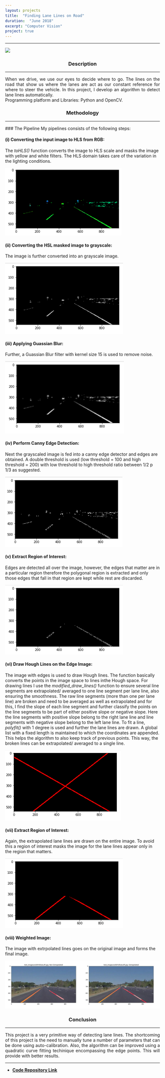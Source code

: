 ```yaml
---
layout: projects
title:  "Finding Lane Lines on Road"
duration:  "June 2018" 
excerpt: "Computer Vision"
project: true
---
```


[//]: # (Image References)

[image0]: /assets/img/lanelines/video.gif
[image1]: /assets/img/lanelines/hsv_img.png
[image2]: /assets/img/lanelines/gray_img.png
[image3]: /assets/img/lanelines/gray_blur.png
[image4]: /assets/img/lanelines/edges.png
[image5]: /assets/img/lanelines/roi1.png
[image6]: /assets/img/lanelines/extrapolated.png
[image7]: /assets/img/lanelines/final_extrapolate.png
[image8]: /assets/img/lanelines/image.jpg

---
![][image0]
<br/>
<center><h3>Description</h3></center>
<hr class="star-primary">
<p style="text-align: justify"> When we drive, we use our eyes to decide where to go. The lines on the road that show us where the lanes are act as our constant reference for where to steer the vehicle. In this project, I develop an algorithm to detect lane lines automatically.<br/>
Programming platform and Libraries: Python and OpenCV.</p>


<center><h3>Methodology</h3></center>
<hr class="star-primary">
<!-- <p style="text-align: justify">Firstly, a valid maze is generated using Depth-First Search Algorithm.
                            Further, robot follows the undermentioned policy,<br/>
                            • Each robot starts exploring those cells which have not been previously explored by itself  and any other robots.<br/>
                            • While exploring, if a robot detects a junction which is a cell with two or more branches, the robot arbitrarily chooses a direction for further exploration and stores the junction as potentially unexplored node.<br/>
                            • While exploring the maze, if the robot encounters a dead-end or enters a cell already explored by another robot, the robot back-tracks to the nearest unexplored cell.<br/>
                            • All robots continue their exploration until all potentially unexplored cells in their respective lists are visited.<br/>
                            • Since all robots are continuously communicating with the common server, they get the completely mapped maze in the end which will further be used to travel to the goal node.<br/></p> -->
### The Pipeline
My pipelines consists of the following steps:

#### (i) Converting the input image to HLS from RGB: 
The <i>toHLS()</i> function converts the image to HLS scale and masks the image with yellow and white filters. The HLS       domain takes care of the variation in the lighting conditions.




![HLS Image][image1]


#### (ii) Converting the HSL masked image to grayscale:
The image is further converted into an grayscale image.



![Grayscale][image2]

#### (iii) Applying Guassian Blur:
Further, a Guassian Blur filter with kernel size 15 is used to remove noise.



![Gaussian Blur][image3]

#### (iv) Perform Canny Edge Detection:
Next the grayscaled image is fed into a canny edge detector and edges are obtained. A double threshold is used (low threshold = 100 and high threshold = 200) with low threshold to high threshold ratio between 1/2 p 1/3 as suggested.



![Canny][image4]

#### (v) Extract Region of Interest:
Edges are detected all over the image, however, the edges that matter are in a particular region therefore the polygonal region is extracted and only those edges that fall in that region are kept while rest are discarded.



![Canny with RoI][image5]

#### (vi) Draw Hough Lines on the Edge Image:
The image with edges is used to draw Hough lines. The function basically converts the points in the image space to lines inthe Hough space. For drawing lines I use the <i>modified_draw_lines()</i> function to ensure several line segments are extrapolated/ averaged to one line segment per lane line, also ensuring the smoothness.
The raw line segments (more than one per lane line) are broken and need to be averaged as well as extrapolated and for this, I find the slope of each line segment and further classify the points on the line segments to be part of either positive slope or negative slope. Here the line segments with positive slope belong to the right lane line and line segments with negative slope belong to the left lane line. To fit a line, <i>polyfit()</i> with 1 degree is used and further the lane lines are drawn. A global list with a fixed length is maintained to which the coordinates are appended. This helps the algorithm to also keep track of previous points. This way, the broken lines can be extrapolated/ averaged to a single line.



![Extrapolate][image6]

#### (vii) Extract Region of Interest:
Again, the extrapolated lane lines are drawn on the entire image. To avoid this a region of interest masks the image for the lane lines appear only in the region that matters.



![Extrapolate with RoI][image7]

#### (viii) Weighted Image:
The image with extrpolated lines goes on the original image and forms the final image.



![Final Image][image8]

<!-- <center><h3>Results</h3></center>
<hr class="star-primary">
<p style="text-align: justify"> </p> -->



<center><h3>Conclusion</h3></center>
<hr class="star-primary">

<p style="text-align: justify"> This project is a very primitive way of detecting lane lines. The shortcoming of this project is the need to manually tune a number of parameters that can be done using auto-calibration. Also, the algorithm can be improved using a quadratic curve fitting techinique encompassing the edge points. This will provide with better results. </p>

<hr class="star-primary">
                            
<ul id ="horizontal-list">
<li class="display: inline">
<strong><a target="_blank"  href="https://github.com/nalinraut/CarND-Lane_Lines">Code Repository Link <i class="fa fa-fw fa-github"></i></a>
</strong>
</li>
                                
                                
<!-- <li>
<strong><a href="javascript:void(0);">Project-Report</a>
</strong>
</li> -->
                                
</ul>
     

